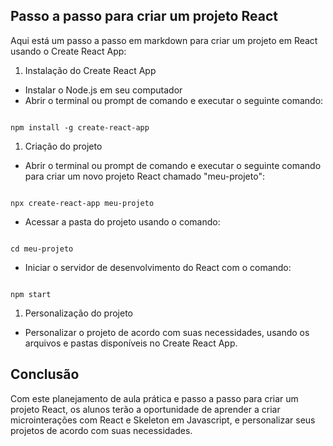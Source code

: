 
## **Passo a passo para criar um projeto React**

Aqui está um passo a passo em markdown para criar um projeto em React usando o Create React App:

1. Instalação do Create React App
- Instalar o Node.js em seu computador
- Abrir o terminal ou prompt de comando e executar o seguinte comando:

```

npm install -g create-react-app

```

1. Criação do projeto
- Abrir o terminal ou prompt de comando e executar o seguinte comando para criar um novo projeto React chamado "meu-projeto":

```

npx create-react-app meu-projeto

```

- Acessar a pasta do projeto usando o comando:

```

cd meu-projeto

```

- Iniciar o servidor de desenvolvimento do React com o comando:

```

npm start

```

1. Personalização do projeto
- Personalizar o projeto de acordo com suas necessidades, usando os arquivos e pastas disponíveis no Create React App.

## **Conclusão**

Com este planejamento de aula prática e passo a passo para criar um projeto React, os alunos terão a oportunidade de aprender a criar microinterações com React e Skeleton em Javascript, e personalizar seus projetos de acordo com suas necessidades.